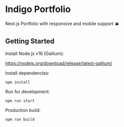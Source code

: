 # Indigo Portfolio

Next.js Portfolio with responsive and mobile support 🫐

## Getting Started

Install Node.js v16 (Gallium):

https://nodejs.org/download/release/latest-gallium/

Install dependencies:

```shell script
npm install
```

Run for development:

```shell script
npm run start
```

Production build:

```shell
npm run build
```
